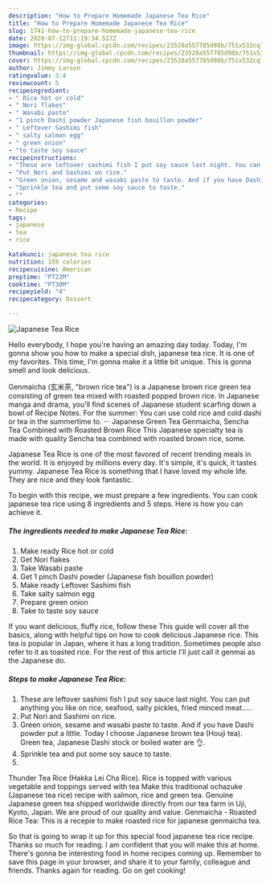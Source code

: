 ```yaml
---
description: "How to Prepare Homemade Japanese Tea Rice"
title: "How to Prepare Homemade Japanese Tea Rice"
slug: 1741-how-to-prepare-homemade-japanese-tea-rice
date: 2020-07-12T11:19:34.517Z
image: https://img-global.cpcdn.com/recipes/23528a557785d98b/751x532cq70/japanese-tea-rice-recipe-main-photo.jpg
thumbnail: https://img-global.cpcdn.com/recipes/23528a557785d98b/751x532cq70/japanese-tea-rice-recipe-main-photo.jpg
cover: https://img-global.cpcdn.com/recipes/23528a557785d98b/751x532cq70/japanese-tea-rice-recipe-main-photo.jpg
author: Jimmy Larson
ratingvalue: 3.4
reviewcount: 5
recipeingredient:
- " Rice hot or cold"
- " Nori flakes"
- " Wasabi paste"
- "1 pinch Dashi powder Japanese fish bouillon powder"
- " Leftover Sashimi fish"
- " salty salmon egg"
- " green onion"
- "to taste soy sauce"
recipeinstructions:
- "These are leftover sashimi fish I put soy sauce last night. You can put anything you like on rice, seafood, salty pickles, fried minced meat....."
- "Put Nori and Sashimi on rice."
- "Green onion, sesame and wasabi paste to taste. And if you have Dashi powder put a little. Today I choose Japanese brown tea (Houji tea). Green tea, Japanese Dashi stock or boiled water are 👌."
- "Sprinkle tea and put some soy sauce to taste."
- ""
categories:
- Recipe
tags:
- japanese
- tea
- rice

katakunci: japanese tea rice 
nutrition: 159 calories
recipecuisine: American
preptime: "PT22M"
cooktime: "PT30M"
recipeyield: "4"
recipecategory: Dessert

---
```



![Japanese Tea Rice](https://img-global.cpcdn.com/recipes/23528a557785d98b/751x532cq70/japanese-tea-rice-recipe-main-photo.jpg)

Hello everybody, I hope you're having an amazing day today. Today, I'm gonna show you how to make a special dish, japanese tea rice. It is one of my favorites. This time, I'm gonna make it a little bit unique. This is gonna smell and look delicious.

Genmaicha (玄米茶, &#34;brown rice tea&#34;) is a Japanese brown rice green tea consisting of green tea mixed with roasted popped brown rice. In Japanese manga and drama, you&#39;ll find scenes of Japanese student scarfing down a bowl of Recipe Notes. For the summer: You can use cold rice and cold dashi or tea in the summertime to. ··· Japanese Green Tea Genmaicha, Sencha Tea Combined with Roasted Brown Rice This Japanese specialty tea is made with quality Sencha tea combined with roasted brown rice, some.

Japanese Tea Rice is one of the most favored of recent trending meals in the world. It is enjoyed by millions every day. It's simple, it's quick, it tastes yummy. Japanese Tea Rice is something that I have loved my whole life. They are nice and they look fantastic.


To begin with this recipe, we must prepare a few ingredients. You can cook japanese tea rice using 8 ingredients and 5 steps. Here is how you can achieve it.

<!--inarticleads1-->

##### The ingredients needed to make Japanese Tea Rice:

1. Make ready  Rice hot or cold
1. Get  Nori flakes
1. Take  Wasabi paste
1. Get 1 pinch Dashi powder (Japanese fish bouillon powder)
1. Make ready  Leftover Sashimi fish
1. Take  salty salmon egg
1. Prepare  green onion
1. Take to taste soy sauce


If you want delicious, fluffy rice, follow these This guide will cover all the basics, along with helpful tips on how to cook delicious Japanese rice. This tea is popular in Japan, where it has a long tradition. Sometimes people also refer to it as toasted rice. For the rest of this article I&#39;ll just call it genmai as the Japanese do. 

<!--inarticleads2-->

##### Steps to make Japanese Tea Rice:

1. These are leftover sashimi fish I put soy sauce last night. You can put anything you like on rice, seafood, salty pickles, fried minced meat.....
1. Put Nori and Sashimi on rice.
1. Green onion, sesame and wasabi paste to taste. And if you have Dashi powder put a little. Today I choose Japanese brown tea (Houji tea). Green tea, Japanese Dashi stock or boiled water are 👌.
1. Sprinkle tea and put some soy sauce to taste.
1. 


Thunder Tea Rice (Hakka Lei Cha Rice). Rice is topped with various vegetable and toppings served with tea Make this traditional ochazuke (Japanese tea rice) recipe with salmon, rice and green tea. Genuine Japanese green tea shipped worldwide directly from our tea farm in Uji, Kyoto, Japan. We are proud of our quality and value. Genmaicha - Roasted Rice Tea: This is a recepie to make roasted rice for japanese genmaicha tea. 

So that is going to wrap it up for this special food japanese tea rice recipe. Thanks so much for reading. I am confident that you will make this at home. There's gonna be interesting food in home recipes coming up. Remember to save this page in your browser, and share it to your family, colleague and friends. Thanks again for reading. Go on get cooking!

